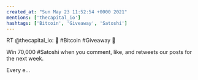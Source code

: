 ```yaml
---
created_at: "Sun May 23 11:52:54 +0000 2021"
mentions: ['thecapital_io']
hashtags: ['Bitcoin', 'Giveaway', 'Satoshi']
---
```


RT @thecapital_io: 💎 #Bitcoin #Giveaway 💎

Win 70,000 #Satoshi when you comment, like, and retweets our posts for the next week.  

Every e…